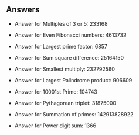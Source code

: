 ## Answers
- Answer for Multiples of 3 or 5: 233168

- Answer for Even Fibonacci numbers: 4613732

- Answer for Largest prime factor: 6857

- Answer for Sum square difference: 25164150

- Answer for Smallest multiply: 232792560

- Answer for Largest Palindrome product: 906609

- Answer for 10001st Prime: 104743

- Answer for Pythagorean triplet: 31875000

- Answer for Summation of primes: 142913828922

- Answer for Power digit sum: 1366
